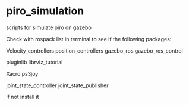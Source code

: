 # piro_simulation
scripts for simulate piro on gazebo

Check with rospack list in terminal to see if the following packages:

Velocity_controllers
position_controllers
gazebo_ros
gazebo_ros_control

pluginlib
librviz_tutorial

Xacro
ps3joy

joint_state_controller
joint_state_publisher

if not install it
